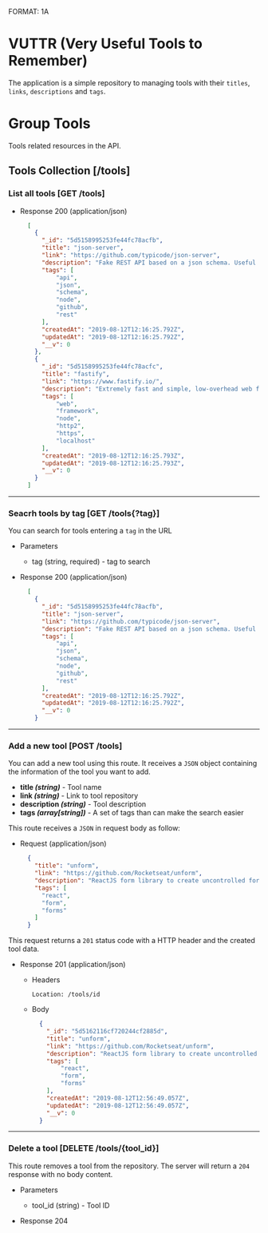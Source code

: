 FORMAT: 1A

# VUTTR (Very Useful Tools to Remember)

The application is a simple repository to managing tools with their `titles`, `links`, `descriptions` and `tags`.


# Group Tools

Tools related resources in the API.

## Tools Collection [/tools]

### List all tools [GET /tools]
+ Response 200 (application/json)

  ```json
    [
      {
        "_id": "5d5158995253fe44fc78acfb",
        "title": "json-server",
        "link": "https://github.com/typicode/json-server",
        "description": "Fake REST API based on a json schema. Useful for mocking and creating APIs for front-end devs to consume in coding challenges.",
        "tags": [
            "api",
            "json",
            "schema",
            "node",
            "github",
            "rest"
        ],
        "createdAt": "2019-08-12T12:16:25.792Z",
        "updatedAt": "2019-08-12T12:16:25.792Z",
        "__v": 0
      },
      {
        "_id": "5d5158995253fe44fc78acfc",
        "title": "fastify",
        "link": "https://www.fastify.io/",
        "description": "Extremely fast and simple, low-overhead web framework for NodeJS. Supports HTTP2.",
        "tags": [
            "web",
            "framework",
            "node",
            "http2",
            "https",
            "localhost"
        ],
        "createdAt": "2019-08-12T12:16:25.793Z",
        "updatedAt": "2019-08-12T12:16:25.793Z",
        "__v": 0
      }
    ]
  ```
---

### Seacrh tools by tag [GET /tools{?tag}]

You can search for tools entering a `tag` in the URL

+ Parameters

  + tag (string, required) - tag to search

+ Response 200 (application/json)
  ```json
    [
      {
        "_id": "5d5158995253fe44fc78acfb",
        "title": "json-server",
        "link": "https://github.com/typicode/json-server",
        "description": "Fake REST API based on a json schema. Useful for mocking and creating APIs for front-end devs to consume in coding challenges.",
        "tags": [
            "api",
            "json",
            "schema",
            "node",
            "github",
            "rest"
        ],
        "createdAt": "2019-08-12T12:16:25.792Z",
        "updatedAt": "2019-08-12T12:16:25.792Z",
        "__v": 0
      }
  ```
---

### Add a new tool [POST /tools]

You can add a new tool using this route. It receives a `JSON` object containing the information of the tool you want to add.

+ **title *(string)*** - Tool name
+ **link *(string)*** - Link to tool repository
+ **description *(string)*** - Tool description
+ **tags *(array[string])*** - A set of tags than can make the search easier

This route receives a `JSON` in request body as follow:

+ Request (application/json)

  ```json
    {
      "title": "unform",
      "link": "https://github.com/Rocketseat/unform",
      "description": "ReactJS form library to create uncontrolled form structures with nested fields, validations and much more!",
      "tags": [
        "react",
        "form",
        "forms"
      ]
    }
  ```

This request returns a `201` status code with a HTTP header and the created tool data.

+ Response 201 (application/json)

    + Headers

        `Location: /tools/id`

    + Body

      ```json
        {
          "_id": "5d5162116cf720244cf2885d",
          "title": "unform",
          "link": "https://github.com/Rocketseat/unform",
          "description": "ReactJS form library to create uncontrolled form structures with nested fields, validations and much more!",
          "tags": [
              "react",
              "form",
              "forms"
          ],
          "createdAt": "2019-08-12T12:56:49.057Z",
          "updatedAt": "2019-08-12T12:56:49.057Z",
          "__v": 0
        }
      ```
---

### Delete a tool [DELETE /tools/{tool_id}]

This route removes a tool from the repository. The server will return a `204` response with no body content.

+ Parameters

    + tool_id (string) - Tool ID

+ Response 204

